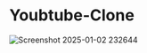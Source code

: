 # Youbtube-Clone
![Screenshot 2025-01-02 232644](https://github.com/user-attachments/assets/18b95160-96f6-4980-9019-4a4d0015a33d)

